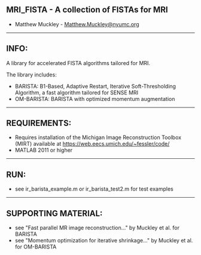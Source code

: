 ## MRI_FISTA - A collection of FISTAs for MRI

 - Matthew Muckley - Matthew.Muckley@nyumc.org

------------------------------------------------------------------------------
INFO:
------------------------------------------------------------------------------
A library for accelerated FISTA algorithms tailored for MRI.

The library includes:

 - BARISTA: B1-Based, Adaptive Restart, Iterative Soft-Thresholding
   Algorithm, a fast algorithm tailored for SENSE MRI
 - OM-BARISTA: BARISTA with optimized momentum augmentation

------------------------------------------------------------------------------
REQUIREMENTS:
------------------------------------------------------------------------------

 - Requires installation of the Michigan Image Reconstruction Toolbox (MIRT)
   available at https://web.eecs.umich.edu/~fessler/code/
 - MATLAB 2011 or higher

------------------------------------------------------------------------------
RUN:
------------------------------------------------------------------------------

 - see ir_barista_example.m or ir_barista_test2.m for test examples

------------------------------------------------------------------------------
SUPPORTING MATERIAL:
------------------------------------------------------------------------------

 - see "Fast parallel MR image reconstruction..." by Muckley et al. for 
   BARISTA
 - see "Momentum optimization for iterative shrinkage..." by Muckley et al.
   for OM-BARISTA
